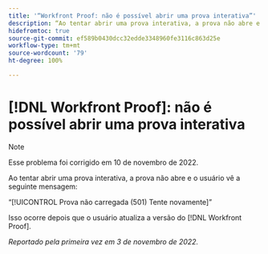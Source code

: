 ```yaml
---
title: '“Workfront Proof: não é possível abrir uma prova interativa”'
description: “Ao tentar abrir uma prova interativa, a prova não abre e o usuário vê uma mensagem de erro.”
hidefromtoc: true
source-git-commit: ef589b0430dcc32edde3348960fe3116c863d25e
workflow-type: tm+mt
source-wordcount: '79'
ht-degree: 100%

---
```



# [!DNL Workfront Proof]: não é possível abrir uma prova interativa

>[!NOTE]
>
>Esse problema foi corrigido em 10 de novembro de 2022.

Ao tentar abrir uma prova interativa, a prova não abre e o usuário vê a seguinte mensagem:

“[!UICONTROL Prova não carregada (501) Tente novamente]”

Isso ocorre depois que o usuário atualiza a versão do [!DNL Workfront Proof].

_Reportado pela primeira vez em 3 de novembro de 2022._

